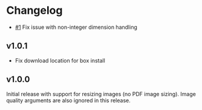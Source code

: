 # Changelog

* [#1](https://github.com/pixl8/preside-ext-vips/issues/1) Fix issue with non-integer dimension handling

## v1.0.1

* Fix download location for box install

## v1.0.0

Initial release with support for resizing images (no PDF image sizing). Image quality arguments are also ignored in this release.

